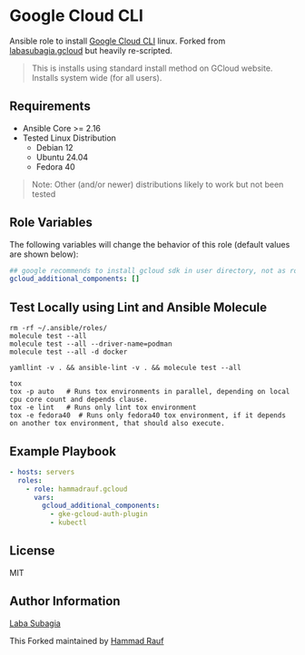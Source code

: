 Google Cloud CLI
=========

Ansible role to install [Google Cloud CLI](https://cloud.google.com/sdk/docs/install) linux. 
Forked from [labasubagia.gcloud](https://github.com/labasubagia/ansible-role-gcloud) but heavily re-scripted.

> This is installs using standard install method on GCloud website. Installs system wide (for all users).

Requirements
------------
- Ansible Core >= 2.16
- Tested Linux Distribution
  - Debian 12
  - Ubuntu 24.04
  - Fedora 40

> Note: Other (and/or newer) distributions likely to work but not been tested

Role Variables
--------------

The following variables will change the behavior of this role (default values are shown below):

```yaml
## google recommends to install gcloud sdk in user directory, not as root
gcloud_additional_components: []
```

Test Locally using Lint and Ansible Molecule
--------------------------------------------

```
rm -rf ~/.ansible/roles/
molecule test --all
molecule test --all --driver-name=podman
molecule test --all -d docker

yamllint -v . && ansible-lint -v . && molecule test --all

tox
tox -p auto   # Runs tox environments in parallel, depending on local cpu core count and depends clause.
tox -e lint   # Runs only lint tox environment
tox -e fedora40  # Runs only fedora40 tox environment, if it depends on another tox environment, that should also execute.
```


Example Playbook
----------------
```yaml
- hosts: servers
  roles:
    - role: hammadrauf.gcloud
      vars:
        gcloud_additional_components:
          - gke-gcloud-auth-plugin
          - kubectl
```

License
-------

MIT

Author Information
------------------

[Laba Subagia](https://github.com/labasubagia)
  
This Forked maintained by [Hammad Rauf](https://github.com/hammadrauf)